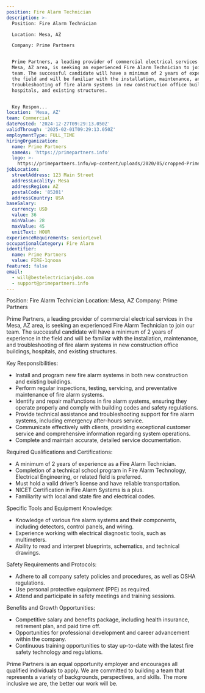 ```yaml
---
position: Fire Alarm Technician
description: >-
  Position: Fire Alarm Technician

  Location: Mesa, AZ

  Company: Prime Partners


  Prime Partners, a leading provider of commercial electrical services in the
  Mesa, AZ area, is seeking an experienced Fire Alarm Technician to join our
  team. The successful candidate will have a minimum of 2 years of experience in
  the field and will be familiar with the installation, maintenance, and
  troubleshooting of fire alarm systems in new construction office buildings,
  hospitals, and existing structures.


  Key Respon...
location: 'Mesa, AZ'
team: Commercial
datePosted: '2024-12-27T09:29:13.050Z'
validThrough: '2025-02-01T09:29:13.050Z'
employmentType: FULL_TIME
hiringOrganization:
  name: Prime Partners
  sameAs: 'https://primepartners.info'
  logo: >-
    https://primepartners.info/wp-content/uploads/2020/05/cropped-Prime-Partners-Logo-NO-BG-1-1.png
jobLocation:
  streetAddress: 123 Main Street
  addressLocality: Mesa
  addressRegion: AZ
  postalCode: '85201'
  addressCountry: USA
baseSalary:
  currency: USD
  value: 36
  minValue: 28
  maxValue: 45
  unitText: HOUR
experienceRequirements: seniorLevel
occupationalCategory: Fire Alarm
identifier:
  name: Prime Partners
  value: FIRE-1qnooa
featured: false
email:
  - will@bestelectricianjobs.com
  - support@primepartners.info
---
```




Position: Fire Alarm Technician
Location: Mesa, AZ
Company: Prime Partners

Prime Partners, a leading provider of commercial electrical services in the Mesa, AZ area, is seeking an experienced Fire Alarm Technician to join our team. The successful candidate will have a minimum of 2 years of experience in the field and will be familiar with the installation, maintenance, and troubleshooting of fire alarm systems in new construction office buildings, hospitals, and existing structures.

Key Responsibilities:

- Install and program new fire alarm systems in both new construction and existing buildings.
- Perform regular inspections, testing, servicing, and preventative maintenance of fire alarm systems.
- Identify and repair malfunctions in fire alarm systems, ensuring they operate properly and comply with building codes and safety regulations.
- Provide technical assistance and troubleshooting support for fire alarm systems, including emergency after-hours service.
- Communicate effectively with clients, providing exceptional customer service and comprehensive information regarding system operations.
- Complete and maintain accurate, detailed service documentation.

Required Qualifications and Certifications:

- A minimum of 2 years of experience as a Fire Alarm Technician.
- Completion of a technical school program in Fire Alarm Technology, Electrical Engineering, or related field is preferred.
- Must hold a valid driver’s license and have reliable transportation.
- NICET Certification in Fire Alarm Systems is a plus.
- Familiarity with local and state fire and electrical codes.

Specific Tools and Equipment Knowledge:

- Knowledge of various fire alarm systems and their components, including detectors, control panels, and wiring.
- Experience working with electrical diagnostic tools, such as multimeters.
- Ability to read and interpret blueprints, schematics, and technical drawings.

Safety Requirements and Protocols:

- Adhere to all company safety policies and procedures, as well as OSHA regulations.
- Use personal protective equipment (PPE) as required.
- Attend and participate in safety meetings and training sessions.

Benefits and Growth Opportunities:

- Competitive salary and benefits package, including health insurance, retirement plan, and paid time off.
- Opportunities for professional development and career advancement within the company.
- Continuous training opportunities to stay up-to-date with the latest fire safety technology and regulations.

Prime Partners is an equal opportunity employer and encourages all qualified individuals to apply. We are committed to building a team that represents a variety of backgrounds, perspectives, and skills. The more inclusive we are, the better our work will be.
